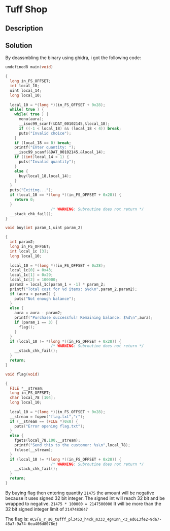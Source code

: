 # Tuff Shop

## Description

## Solution

By deassmbling the binary using ghidra, i got the following code:

```c
undefined8 main(void)

{
  long in_FS_OFFSET;
  int local_18;
  uint local_14;
  long local_10;
  
  local_10 = *(long *)(in_FS_OFFSET + 0x28);
  while( true ) {
    while( true ) {
      menu(aura);
      __isoc99_scanf(&DAT_00102145,&local_18);
      if ((-1 < local_18) && (local_18 < 4)) break;
      puts("Invalid choice");
    }
    if (local_18 == 0) break;
    printf("Enter quantity: ");
    __isoc99_scanf(&DAT_00102145,&local_14);
    if ((int)local_14 < 1) {
      puts("Invalid quantity");
    }
    else {
      buy(local_18,local_14);
    }
  }
  puts("Exiting...");
  if (local_10 == *(long *)(in_FS_OFFSET + 0x28)) {
    return 0;
  }
                    /* WARNING: Subroutine does not return */
  __stack_chk_fail();
}
```

```c
void buy(int param_1,uint param_2)

{
  int param2;
  long in_FS_OFFSET;
  int local_1c [3];
  long local_10;
  
  local_10 = *(long *)(in_FS_OFFSET + 0x28);
  local_1c[0] = 0x43;
  local_1c[1] = 0x29;
  local_1c[2] = 100000;
  param2 = local_1c[param_1 + -1] * param_2;
  printf("Total cost for %d items: $%d\n",param_2,param2);
  if (aura < param2) {
    puts("Not enough balance");
  }
  else {
    aura = aura - param2;
    printf("Purchase successful! Remaining balance: $%d\n",aura);
    if (param_1 == 3) {
      flag();
    }
  }
  if (local_10 != *(long *)(in_FS_OFFSET + 0x28)) {
                    /* WARNING: Subroutine does not return */
    __stack_chk_fail();
  }
  return;
}
```

```c
void flag(void)

{
  FILE *__stream;
  long in_FS_OFFSET;
  char local_78 [104];
  long local_10;
  
  local_10 = *(long *)(in_FS_OFFSET + 0x28);
  __stream = fopen("flag.txt","r");
  if (__stream == (FILE *)0x0) {
    puts("Error opening flag.txt");
  }
  else {
    fgets(local_78,100,__stream);
    printf("Send this to the customer: %s\n",local_78);
    fclose(__stream);
  }
  if (local_10 != *(long *)(in_FS_OFFSET + 0x28)) {
                    /* WARNING: Subroutine does not return */
    __stack_chk_fail();
  }
  return;
}
```

By buying flag then entering quantity `21475` the amount will be negative because it uses signed 32 bit integer. The signed int will reach 32 bit and be wrapped to negative. `21475 * 100000 = 2147500000` It will be more than the 32 bit signed integer limit of `2147483647`

The flag is: `HCS{u_r_s0_tufff_pl3453_h4ck_m333_4g41nn_<3_ed613fe2-9da7-45a7-9a74-6ea406d8078e}`
